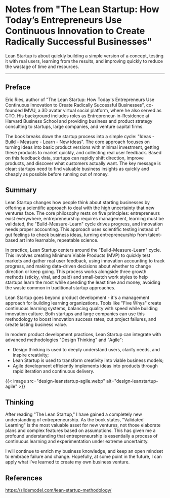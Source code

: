 # Notes from "The Lean Startup: How Today’s Entrepreneurs Use Continuous Innovation to Create Radically Successful Businesses"


Lean Startup is about quickly building a simple version of a concept, testing it with real users, learning from the results, and improving quickly to reduce the wastage of time and resources.

<!--more-->

---

## Preface

Eric Ries, author of "The Lean Startup: How Today's Entrepreneurs Use Continuous Innovation to Create Radically Successful Businesses", co-founded IMVU, a 3D avatar virtual social platform, where he also served as CTO. His background includes roles as Entrepreneur-in-Residence at Harvard Business School and providing business and product strategy consulting to startups, large companies, and venture capital firms.

The book breaks down the startup process into a simple cycle: "Ideas - Build - Measure - Learn - New ideas". The core approach focuses on turning ideas into basic product versions with minimal investment, getting these products to market quickly, and collecting real user feedback. Based on this feedback data, startups can rapidly shift direction, improve products, and discover what customers actually want. The key message is clear: startups need to find valuable business insights as quickly and cheaply as possible before running out of money.

## Summary

Lean Startup changes how people think about starting businesses by offering a scientific approach to deal with the high uncertainty that new ventures face. The core philosophy rests on five principles: entrepreneurs exist everywhere, entrepreneurship requires management, learning must be validated, the "Build-Measure-Learn" cycle drives progress, and innovation needs proper accounting. This approach uses scientific testing instead of gut feelings to check business ideas, turning entrepreneurship from talent-based art into learnable, repeatable science.

In practice, Lean Startup centers around the "Build-Measure-Learn" cycle. This involves creating Minimum Viable Products (MVP) to quickly test markets and gather real user feedback, using innovation accounting to track progress, and making data-driven decisions about whether to change direction or keep going. This process works alongside three growth methods (sticky, viral, and paid) and small-batch work styles to help startups learn the most while spending the least time and money, avoiding the waste common in traditional startup approaches.

Lean Startup goes beyond product development - it's a management approach for building learning organizations. Tools like "Five Whys" create continuous learning systems, balancing quality with speed while building innovation culture. Both startups and large companies can use this methodology to boost innovation success rates, cut project failures, and create lasting business value.

In modern product development practices, Lean Startup can integrate with advanced methodologies "Design Thinking" and "Agile":

- Design thinking is used to deeply understand users, clarify needs, and inspire creativity;
- Lean Startup is used to transform creativity into viable business models;
- Agile development efficiently implements ideas into products through rapid iteration and continuous delivery.

{{< image src="design-leanstartup-agile.webp" alt="design-leanstartup-agile" >}}

## Thinking

After reading "The Lean Startup," I have gained a completely new understanding of entrepreneurship. As the book states, "Validated Learning" is the most valuable asset for new ventures, not those elaborate plans and complex features based on assumptions. This has given me a profound understanding that entrepreneurship is essentially a process of continuous learning and experimentation under extreme uncertainty.

I will continue to enrich my business knowledge, and keep an open mindset to embrace failure and change. Hopefully, at some point in the future, I can apply what I've learned to create my own business venture.

## References

https://slidemodel.com/lean-startup-methodology/  

